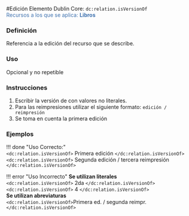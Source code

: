 #Edición
Elemento Dublin Core: `dc:relation.isVersionOf`  
<span style="color:#3F72AF">Recursos a los que se aplica: __Libros__ </span>

### __Definición__
Referencia a la edición del recurso que se describe.  

### __Uso__
Opcional y no repetible  

### __Instrucciones__  
1. Escribir la versión de con valores no literales.
2. Para las reimpresiones utilizar el siguiente formato: `edición / reimpresión`
3. Se toma en cuenta la primera edición

### __Ejemplos__

!!! done "Uso Correcto:"  
    `<dc:relation.isVersionOf>` Primera edición `</dc:relation.isVersionOf>`  
    `<dc:relation.isVersionOf>` Segunda edición / tercera reimpresión `</dc:relation.isVersionOf>`


!!! error "Uso Incorrecto"
    **Se utilizan literales**  
    `<dc:relation.isVersionOf>` 2da `</dc:relation.isVersionOf>`   
    `<dc:relation.isVersionOf>` 4 `</dc:relation.isVersionOf>`   
    **Se utilizan abreviaturas**  
    `<dc:relation.isVersionOf>`Primera ed. / segunda reimpr. `</dc:relation.isVersionOf>`   
